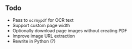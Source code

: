 ## Todo
* Pass to `ocrmypdf` for OCR text
* Support custom page width
* Optionally download page images without creating PDF
* Improve image URL extraction
* Rewrite in Python (?)
